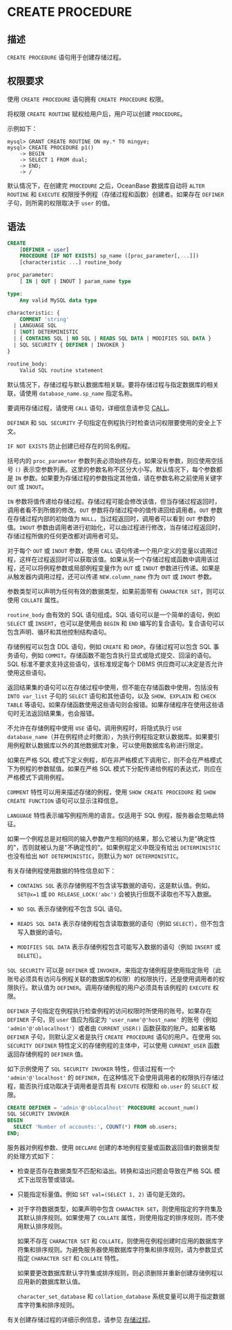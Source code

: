 # CREATE PROCEDURE

## 描述

`CREATE PROCEDURE` 语句用于创建存储过程。

## 权限要求

使用 `CREATE PROCEDURE` 语句拥有 `CREATE PROCEDURE` 权限。

将权限 `CREATE ROUTINE` 赋权给用户后，用户可以创建 `PROCEDURE`。

示例如下：

```shell
mysql> GRANT CREATE ROUTINE ON my.* TO mingye;
mysql> CREATE PROCEDURE p1()
    -> BEGIN
    -> SELECT 1 FROM dual;
    -> END;
    -> /
```

默认情况下，在创建完 `PROCEDURE` 之后，OceanBase 数据库自动将 `ALTER ROUTINE` 和 `EXECUTE` 权限授予例程（存储过程和函数）创建者。如果存在 `DEFINER` 子句，则所需的权限取决于 `user` 的值。

## 语法

```sql
CREATE
    [DEFINER = user]
    PROCEDURE [IF NOT EXISTS] sp_name ([proc_parameter[,...]])
    [characteristic ...] routine_body

proc_parameter:
    [ IN | OUT | INOUT ] param_name type

type:
    Any valid MySQL data type

characteristic: {
    COMMENT 'string'
  | LANGUAGE SQL
  | [NOT] DETERMINISTIC
  | { CONTAINS SQL | NO SQL | READS SQL DATA | MODIFIES SQL DATA }
  | SQL SECURITY { DEFINER | INVOKER }
}

routine_body:
    Valid SQL routine statement
```

默认情况下，存储过程与默认数据库相关联。要将存储过程与指定数据库的相关联，请使用 `database_name.sp_name` 指定名称。

要调用存储过程，请使用 `CALL` 语句，详细信息请参见 [CALL](../500.pl-manipulation-statement-mysql/100.CALL-mysql.md)。

`DEFINER` 和 `SQL SECURITY` 子句指定在例程执行时检查访问权限要使用的安全上下文。

`IF NOT EXISTS` 防止创建已经存在的同名例程。

括号内的 `proc_parameter` 参数列表必须始终存在。如果没有参数，则应使用空括号 `()` 表示空参数列表。这里的参数名称不区分大小写。默认情况下，每个参数都是 `IN` 参数。如果要为存储过程的参数指定其他值，请在参数名称之前使用关键字 `OUT` 或 `INOUT`。

`IN` 参数将值传递给存储过程。存储过程可能会修改该值，但当存储过程返回时，调用者看不到所做的修改。`OUT` 参数将存储过程中的值传递回给调用者。`OUT` 参数在存储过程内部的初始值为 `NULL`，当过程返回时，调用者可以看到 `OUT` 参数的值。`INOUT` 参数由调用者进行初始化，可以由过程进行修改，当存储过程返回时，存储过程所做的任何更改都对调用者可见。

对于每个 `OUT` 或 `INOUT` 参数，使用 `CALL` 语句传递一个用户定义的变量以调用过程，这样在过程返回时可以获取该值。如果从另一个存储过程或函数中调用该过程，还可以将例程参数或局部例程变量作为 `OUT` 或 `INOUT` 参数进行传递。如果是从触发器内调用过程，还可以传递 `NEW.column_name` 作为 `OUT` 或 `INOUT` 参数。

参数类型可以声明为任何有效的数据类型，如果前面带有 `CHARACTER SET`，则可以使用 `COLLATE` 属性。

`routine_body` 由有效的 SQL 语句组成。SQL 语句可以是一个简单的语句，例如 `SELECT` 或 `INSERT`，也可以是使用由 `BEGIN` 和 `END` 编写的复合语句。复合语句可以包含声明、循环和其他控制结构语句。

存储例程可以包含 DDL 语句，例如 `CREATE` 和 `DROP`。存储过程可以包含 SQL 事务语句，例如 `COMMIT`。存储函数不能包含执行显式或隐式提交、回滚的语句。SQL 标准不要求支持这些语句，该标准规定每个 DBMS 供应商可以决定是否允许使用这些语句。

返回结果集的语句可以在存储过程中使用，但不能在存储函数中使用，包括没有 `INTO var_list` 子句的 `SELECT` 语句和其他语句，以及 `SHOW`、`EXPLAIN` 和 `CHECK TABLE` 等语句。如果存储函数使用这些语句则会报错。如果存储程序在使用这些语句时无法返回结果集，也会报错。

不允许在存储例程中使用 `USE` 语句。调用例程时，将隐式执行 `USE database_name`（并在例程终止时撤消），为执行例程指定默认数据库。如果要引用例程默认数据库以外的其他数据库对象，可以使用数据库名称进行限定。

如果在严格 SQL 模式下定义例程，却在非严格模式下调用它，则不会在严格模式下为例程的参数赋值。如果在严格 SQL 模式下分配传递给例程的表达式，则应在严格模式下调用例程。

`COMMENT` 特性可以用来描述存储的例程，使用 `SHOW CREATE PROCEDURE` 和 `SHOW CREATE FUNCTION` 语句可以显示注释信息。

`LANGUAGE` 特性表示编写例程所用的语言。仅适用于 SQL 例程，服务器会忽略此特征。

如果一个例程总是对相同的输入参数产生相同的结果，那么它被认为是"确定性的"，否则就被认为是"不确定性的"。如果例程定义中既没有给出 `DETERMINISTIC` 也没有给出 `NOT DETERMINISTIC`，则默认为 `NOT DETERMINISTIC`。

有关存储例程使用数据的特性信息如下：

* `CONTAINS SQL` 表示存储例程不包含读写数据的语句，这是默认值。例如，`SET@x=1` 或 `DO RELEASE_LOCK('abc')` 会被执行但既不读取也不写入数据。

* `NO SQL` 表示存储例程不包含 SQL 语句。

* `READS SQL DATA` 表示存储例程包含读取数据的语句（例如 `SELECT`），但不包含写入数据的语句。

* `MODIFIES SQL DATA` 表示存储例程包含可能写入数据的语句（例如 `INSERT` 或 `DELETE`）。


`SQL SECURITY` 可以是 `DEFINER` 或 `INVOKER`，来指定存储例程是使用指定账号（此账号必须具有访问与例程关联的数据库的权限）的权限执行，还是使用调用者的权限执行。默认值为 `DEFINER`。调用存储例程的用户必须具有该例程的 `EXECUTE` 权限。

`DEFINER` 子句指定在例程执行检查例程的访问权限时所使用的账号。如果存在 `DEFINER` 子句，则 `user` 值应为指定为 `'user_name'@'host_name'` 的账号（例如 `'admin'@'oblocalhost'`）或者由 `CURRENT_USER()` 函数获取的账户。如果省略 `DEFINER` 子句，则默认定义者是执行 `CREATE PROCEDURE` 语句的用户。在使用 `SQL SECURITY DEFINER` 特性定义的存储例程的主体中，可以使用 `CURRENT_USER` 函数返回存储例程的 `DEFINER` 值。

如下示例使用了 `SQL SECURITY INVOKER` 特性，但该过程有一个 `'admin'@'localhost'` 的 `DEFINER`，在这种情况下会使用调用者的权限执行存储过程，能否执行成功取决于调用者是否具有 `EXECUTE` 权限和 `ob.user` 的 `SELECT` 权限。

```sql
CREATE DEFINER = 'admin'@'oblocalhost' PROCEDURE account_num()
SQL SECURITY INVOKER
BEGIN
  SELECT 'Number of accounts:', COUNT(*) FROM ob.users;
END;
```

服务器对例程参数、使用 `DECLARE` 创建的本地例程变量或函数返回值的数据类型的处理方式如下：

* 检查是否存在数据类型不匹配和溢出。转换和溢出问题会导致在严格 SQL 模式下出现告警或错误。

* 只能指定标量值。例如 `SET val=(SELECT 1, 2)` 语句是无效的。

* 对于字符数据类型，如果声明中包含 `CHARACTER SET`，则使用指定的字符集及其默认排序规则。如果使用了 `COLLATE` 属性，则使用指定的排序规则，而不使用默认排序规则。

  如果不存在 `CHARACTER SET` 和 `COLLATE`，则使用在例程创建时应用的数据库字符集和排序规则。为避免服务器使用数据库字符集和排序规则，请为参数显式指定 `CHARACTER SET` 和 `COLLATE` 特性。

  如果要更改数据库默认字符集或排序规则，则必须删除并重新创建存储例程以应用新的数据库默认值。

  `character_set_database` 和 `collation_database` 系统变量可以用于指定数据库字符集和排序规则。

有关创建存储过程的详细示例信息，请参见 [存储过程](../200.storage-object-mysql/300.pl-stored-procedure-mysql.md)。
